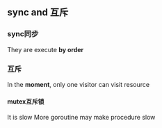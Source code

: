 ##  sync and 互斥

###   sync同步
They are execute **by order**


###   互斥
In the **moment**, only one visitor can visit resource

####    mutex互斥锁
It is slow
More goroutine may make procedure slow
